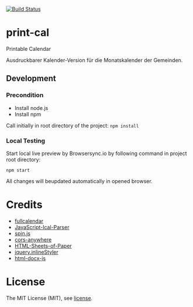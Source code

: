 [![Build Status](https://travis-ci.org/nak-sued-webmasters/print-cal.svg?branch=master)](https://travis-ci.org/nak-sued-webmasters/print-cal)

# print-cal
Printable Calendar

Ausdruckbarer Kalender-Version für die Monatskalender der Gemeinden.

## Development

### Precondition

* Install node.js
* Install npm

Call initially in root directory of the project:
` npm install `

### Local Testing

Start local live preview by Browsersync.io by following command in project root directory:

` npm start `

All changes will beupdated automatically in opened browser.

# Credits
* [fullcalendar](https://fullcalendar.io/)
* [JavaScript-Ical-Parser](https://github.com/nak-sued-webmasters/JavaScript-Ical-Parser)
* [spin.js](https://github.com/fgnass/spin.js)
* [cors-anywhere](https://github.com/Rob--W/cors-anywhere)
* [HTML-Sheets-of-Paper](https://github.com/delight-im/HTML-Sheets-of-Paper)
* [jquery.inlineStyler](https://github.com/Karl33to/jquery.inlineStyler)
* [html-docx-js](https://github.com/evidenceprime/html-docx-js)

# License

The MIT License (MIT), see [license](/LICENSE).
